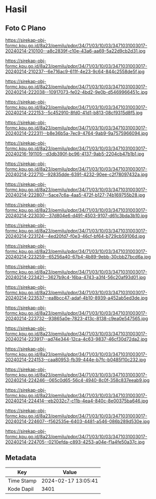 # Hasil

## Foto C Plano

https://sirekap-obj-formc.kpu.go.id/8a23/pemilu/pdpr/34/71/03/10/03/3471031003017-20240214-210100--a8c2839f-c10e-43a6-aa69-5a22d9cb2d31.jpg

https://sirekap-obj-formc.kpu.go.id/8a23/pemilu/pdpr/34/71/03/10/03/3471031003017-20240214-210237--6e716ac9-611f-4e23-9c64-844c2558de5f.jpg

https://sirekap-obj-formc.kpu.go.id/8a23/pemilu/pdpr/34/71/03/10/03/3471031003017-20240214-222038--10917073-fe02-4bd2-9e0b-d5469966451c.jpg

https://sirekap-obj-formc.kpu.go.id/8a23/pemilu/pdpr/34/71/03/10/03/3471031003017-20240214-222153--5c452910-8fd0-41d1-b813-08cf9315d8f5.jpg

https://sirekap-obj-formc.kpu.go.id/8a23/pemilu/pdpr/34/71/03/10/03/3471031003017-20240214-222311--b8e36b5a-7ec9-4764-9ab9-9a7575966094.jpg

https://sirekap-obj-formc.kpu.go.id/8a23/pemilu/pdpr/34/71/03/10/03/3471031003017-20240216-191105--d3db390f-bc96-4137-9ab5-2204cb47b1b1.jpg

https://sirekap-obj-formc.kpu.go.id/8a23/pemilu/pdpr/34/71/03/10/03/3471031003017-20240214-222710--92835dde-6391-4232-90ee-c2f78097432a.jpg

https://sirekap-obj-formc.kpu.go.id/8a23/pemilu/pdpr/34/71/03/10/03/3471031003017-20240214-222807--5ace7c6a-4aa5-472f-b127-74b169755b28.jpg

https://sirekap-obj-formc.kpu.go.id/8a23/pemilu/pdpr/34/71/03/10/03/3471031003017-20240214-223030--37d804e6-d491-4503-9107-d61c3bda3b10.jpg

https://sirekap-obj-formc.kpu.go.id/8a23/pemilu/pdpr/34/71/03/10/03/3471031003017-20240214-223124--4ed20fd7-f0e3-46cf-bf64-b729cb59106d.jpg

https://sirekap-obj-formc.kpu.go.id/8a23/pemilu/pdpr/34/71/03/10/03/3471031003017-20240214-223259--65256a40-67b4-4b89-9ebb-30cbb27bcd6a.jpg

https://sirekap-obj-formc.kpu.go.id/8a23/pemilu/pdpr/34/71/03/10/03/3471031003017-20240214-223421--3627b9c4-16ba-4743-a3f4-56c20af93d01.jpg

https://sirekap-obj-formc.kpu.go.id/8a23/pemilu/pdpr/34/71/03/10/03/3471031003017-20240214-223537--ea8bcc47-adaf-4b10-8939-a452ab5ed3de.jpg

https://sirekap-obj-formc.kpu.go.id/8a23/pemilu/pdpr/34/71/03/10/03/3471031003017-20240214-223732--93865a0e-7823-413c-8138-c9ea0e547565.jpg

https://sirekap-obj-formc.kpu.go.id/8a23/pemilu/pdpr/34/71/03/10/03/3471031003017-20240214-223917--ad74e344-12ca-4c63-9837-46cf30d72da2.jpg

https://sirekap-obj-formc.kpu.go.id/8a23/pemilu/pdpr/34/71/03/10/03/3471031003017-20240214-224153--caa80953-fb39-444e-b7fc-b0485f10c232.jpg

https://sirekap-obj-formc.kpu.go.id/8a23/pemilu/pdpr/34/71/03/10/03/3471031003017-20240214-224246--065c0d65-56c4-4940-8c0f-358c837eeab9.jpg

https://sirekap-obj-formc.kpu.go.id/8a23/pemilu/pdpr/34/71/03/10/03/3471031003017-20240214-224414--eb2032c7-c11b-4ea4-840c-8e00375ba646.jpg

https://sirekap-obj-formc.kpu.go.id/8a23/pemilu/pdpr/34/71/03/10/03/3471031003017-20240214-224607--f562535e-6403-4481-a546-086b289d530e.jpg

https://sirekap-obj-formc.kpu.go.id/8a23/pemilu/pdpr/34/71/03/10/03/3471031003017-20240214-224705--0210efda-c893-4253-a04e-f1a4fe50a37c.jpg


## Metadata

| Key        | Value               |
| ---------- | ------------------- |
| Time Stamp | 2024-02-17 13:05:41 |
| Kode Dapil | 3401                |



